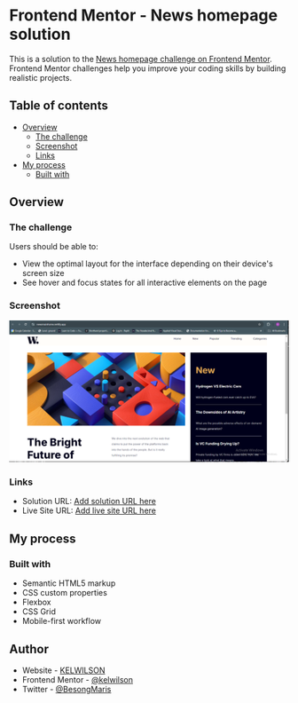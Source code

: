 # Frontend Mentor - News homepage solution

This is a solution to the [News homepage challenge on Frontend Mentor](https://www.frontendmentor.io/challenges/news-homepage-H6SWTa1MFl). Frontend Mentor challenges help you improve your coding skills by building realistic projects. 

## Table of contents

- [Overview](#overview)
  - [The challenge](#the-challenge)
  - [Screenshot](#screenshot)
  - [Links](#links)
- [My process](#my-process)
  - [Built with](#built-with)


## Overview

### The challenge

Users should be able to:

- View the optimal layout for the interface depending on their device's screen size
- See hover and focus states for all interactive elements on the page

### Screenshot

![](assets/images/newshome.png)

### Links

- Solution URL: [Add solution URL here](https://github.com/kelwilson/news-homepage.git)
- Live Site URL: [Add live site URL here](https://newsmainhome.netlify.app)

## My process

### Built with

- Semantic HTML5 markup
- CSS custom properties
- Flexbox
- CSS Grid
- Mobile-first workflow


## Author

- Website - [KELWILSON](https://www.your-site.com)
- Frontend Mentor - [@kelwilson](https://www.frontendmentor.io/profile/kelwilson)
- Twitter - [@BesongMaris](https://x.com/BesongMaris)
